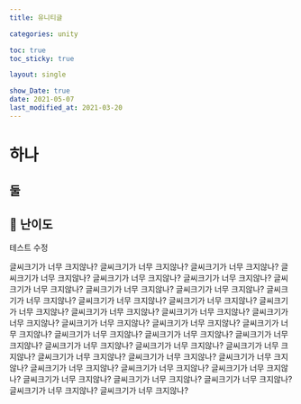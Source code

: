```yaml
---
title: 유니티글

categories: unity

toc: true
toc_sticky: true

layout: single

show_Date: true
date: 2021-05-07
last_modified_at: 2021-03-20
---
```


# 하나

## 둘

## 🚀 난이도
테스트 수정 

글씨크기가 너무 크지않나?
글씨크기가 너무 크지않나?
글씨크기가 너무 크지않나?
글씨크기가 너무 크지않나?
글씨크기가 너무 크지않나?
글씨크기가 너무 크지않나?
글씨크기가 너무 크지않나?
글씨크기가 너무 크지않나?
글씨크기가 너무 크지않나?
글씨크기가 너무 크지않나?
글씨크기가 너무 크지않나?
글씨크기가 너무 크지않나?
글씨크기가 너무 크지않나?
글씨크기가 너무 크지않나?
글씨크기가 너무 크지않나?
글씨크기가 너무 크지않나?
글씨크기가 너무 크지않나?
글씨크기가 너무 크지않나?
글씨크기가 너무 크지않나?
글씨크기가 너무 크지않나?
글씨크기가 너무 크지않나?
글씨크기가 너무 크지않나?
글씨크기가 너무 크지않나?
글씨크기가 너무 크지않나?
글씨크기가 너무 크지않나?
글씨크기가 너무 크지않나?
글씨크기가 너무 크지않나?
글씨크기가 너무 크지않나?
글씨크기가 너무 크지않나?
글씨크기가 너무 크지않나?
글씨크기가 너무 크지않나?
글씨크기가 너무 크지않나?
글씨크기가 너무 크지않나?
글씨크기가 너무 크지않나?
글씨크기가 너무 크지않나?
글씨크기가 너무 크지않나?